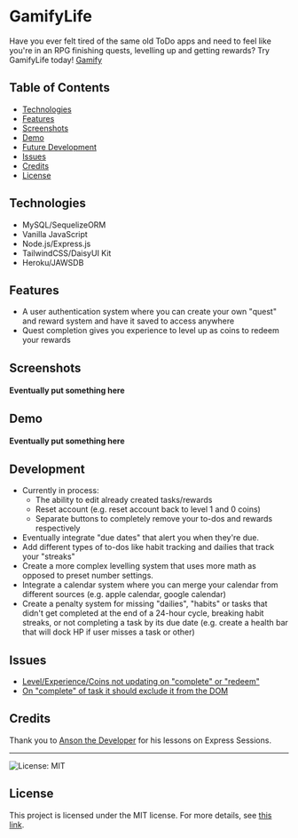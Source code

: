 # GamifyLife
Have you ever felt tired of the same old ToDo apps and need to feel like you're in an RPG finishing quests, levelling up and getting rewards? Try GamifyLife today! [Gamify](https://gamify-todo-7c1ee43b6898.herokuapp.com)

## Table of Contents
- [Technologies](#technologies)
- [Features](#features)
- [Screenshots](#screenshots)
- [Demo](#demo)
- [Future Development](#Development)
- [Issues](#issues)
- [Credits](#credits)
- [License](#license)

## Technologies
- MySQL/SequelizeORM
- Vanilla JavaScript
- Node.js/Express.js
- TailwindCSS/DaisyUI Kit
- Heroku/JAWSDB

## Features
- A user authentication system where you can create your own "quest" and reward system and have it saved to access anywhere
- Quest completion gives you experience to level up as coins to redeem your rewards

## Screenshots

#### Eventually put something here

## Demo

#### Eventually put something here

## Development 
- Currently in process:
    -  The ability to edit already created tasks/rewards
    -  Reset account (e.g. reset account back to level 1 and 0 coins)
    -  Separate buttons to completely remove your to-dos and rewards respectively
- Eventually integrate "due dates" that alert you when they're due.
- Add different types of to-dos like habit tracking and dailies that track your "streaks" 
- Create a more complex levelling system that uses more math as opposed to preset number settings.
- Integrate a calendar system where you can merge your calendar from different sources (e.g. apple calendar, google calendar)
- Create a penalty system for missing "dailies", "habits" or tasks that didn't get completed at the end of a 24-hour cycle, breaking habit streaks, or not completing a task by its due date (e.g. create a health bar that will dock HP if user misses a task or other)

## Issues
- [Level/Experience/Coins not updating on "complete" or "redeem"](https://github.com/astro0725/GamifyLife/issues/1)
- [On "complete" of task it should exclude it from the DOM](https://github.com/astro0725/GamifyLife/issues/2)
## Credits

Thank you to [Anson the Developer](https://www.youtube.com/@ansonthedev) for his lessons on Express Sessions. 

---

![License: MIT](https://img.shields.io/badge/License-MIT-yellow.svg) 
## License

This project is licensed under the MIT license. For more details, see [this link](https://opensource.org/licenses/MIT).
